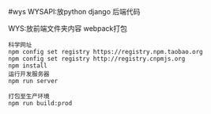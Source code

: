 #wys
WYSAPI:放python django 后端代码

WYS:放前端文件夹内容
    webpack打包

    科学网址
    npm config set registry https://registry.npm.taobao.org
    npm config set registry http://registry.cnpmjs.org
    npm install
    运行开发服务器
    npm run server

    打包至生产环境
    npm run build:prod
